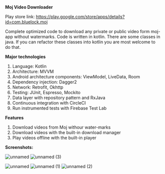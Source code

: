 **Moj Video Downloader**

Play store link: https://play.google.com/store/apps/details?id=com.bluelock.moj

Complete optimized code to download any private or public video form moj-app without watermarks. Code is written in kotlin. There are some classes in java. If you can refactor these classes into kotlin you are most welcome to do that. 

**Major technologies**

1. Language: Kotlin
2. Architecture: MVVM
3. Android architecture components: ViewModel, LiveData, Room
4. Dependency injection: Dagger2
5. Network: Retrofit, Okhttp
6. Testing: JUnit, Espresso, Mockito
7. Data layer with repository pattern and RxJava
8. Continuous integration with CircleCI
9. Run instrumented tests with Firebase Test Lab

**Features**

1. Download videos from Moj withour water-marks
2. Download videos with the built-in download manager
3. Play videos offline with the built-in player

**Screenshots:**

![unnamed](https://github.com/thezayin/moj_video_downloader/assets/140496836/3163c5ff-cd24-466c-8113-0ee118c4eb09)
![unnamed (3)](https://github.com/thezayin/moj_video_downloader/assets/140496836/2e8abd9c-4e18-4c2c-b9d4-d976e92d022c)

![unnamed](https://github.com/thezayin/moj_video_downloader/assets/140496836/8e1ef9b0-1e73-43ad-9646-326186393e83)
![unnamed (1)](https://github.com/thezayin/moj_video_downloader/assets/140496836/c7c3bacb-ddc6-4fd3-bb1f-cd1cecfbe584)
![unnamed (2)](https://github.com/thezayin/moj_video_downloader/assets/140496836/78b3ba5b-73f6-4d9f-9f7a-d55533964a65)

